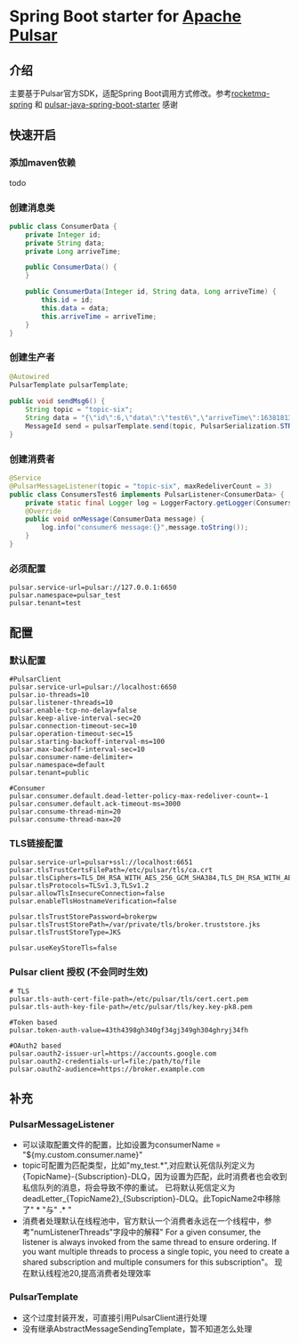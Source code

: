 # Spring Boot starter for [Apache Pulsar](https://pulsar.apache.org/)

## 介绍
主要基于Pulsar官方SDK，适配Spring Boot调用方式修改。参考[rocketmq-spring](https://github.com/apache/rocketmq-spring) 和 [pulsar-java-spring-boot-starter](https://github.com/majusko/pulsar-java-spring-boot-starter) 感谢

## 快速开启
### 添加maven依赖

todo

### 创建消息类
```java
public class ConsumerData {
    private Integer id;
    private String data;
    private Long arriveTime;

    public ConsumerData() {
    }

    public ConsumerData(Integer id, String data, Long arriveTime) {
        this.id = id;
        this.data = data;
        this.arriveTime = arriveTime;
    }
}
```
### 创建生产者
``` java
@Autowired
PulsarTemplate pulsarTemplate;
    
public void sendMsg6() {
    String topic = "topic-six";
    String data = "{\"id\":6,\"data\":\"test6\",\"arriveTime\":1638181398}";
    MessageId send = pulsarTemplate.send(topic, PulsarSerialization.STRING, data);
}
```
### 创建消费者
```java
@Service
@PulsarMessageListener(topic = "topic-six", maxRedeliverCount = 3)
public class ConsumersTest6 implements PulsarListener<ConsumerData> {
    private static final Logger log = LoggerFactory.getLogger(ConsumersTest6.class);
    @Override
    public void onMessage(ConsumerData message) {
        log.info("consumer6 message:{}",message.toString());
    }
}
```
### 必须配置
```properties
pulsar.service-url=pulsar://127.0.0.1:6650
pulsar.namespace=pulsar_test
pulsar.tenant=test
```
## 配置
### 默认配置
```properties
#PulsarClient
pulsar.service-url=pulsar://localhost:6650
pulsar.io-threads=10
pulsar.listener-threads=10
pulsar.enable-tcp-no-delay=false
pulsar.keep-alive-interval-sec=20
pulsar.connection-timeout-sec=10
pulsar.operation-timeout-sec=15
pulsar.starting-backoff-interval-ms=100
pulsar.max-backoff-interval-sec=10
pulsar.consumer-name-delimiter=
pulsar.namespace=default
pulsar.tenant=public

#Consumer
pulsar.consumer.default.dead-letter-policy-max-redeliver-count=-1
pulsar.consumer.default.ack-timeout-ms=3000
pulsar.consume-thread-min=20
pulsar.consume-thread-max=20
```
### TLS链接配置
```properties
pulsar.service-url=pulsar+ssl://localhost:6651
pulsar.tlsTrustCertsFilePath=/etc/pulsar/tls/ca.crt
pulsar.tlsCiphers=TLS_DH_RSA_WITH_AES_256_GCM_SHA384,TLS_DH_RSA_WITH_AES_256_CBC_SHA
pulsar.tlsProtocols=TLSv1.3,TLSv1.2
pulsar.allowTlsInsecureConnection=false
pulsar.enableTlsHostnameVerification=false

pulsar.tlsTrustStorePassword=brokerpw
pulsar.tlsTrustStorePath=/var/private/tls/broker.truststore.jks
pulsar.tlsTrustStoreType=JKS

pulsar.useKeyStoreTls=false
```

### Pulsar client 授权 (不会同时生效)
```properties
# TLS
pulsar.tls-auth-cert-file-path=/etc/pulsar/tls/cert.cert.pem
pulsar.tls-auth-key-file-path=/etc/pulsar/tls/key.key-pk8.pem

#Token based
pulsar.token-auth-value=43th4398gh340gf34gj349gh304ghryj34fh

#OAuth2 based
pulsar.oauth2-issuer-url=https://accounts.google.com
pulsar.oauth2-credentials-url=file:/path/to/file
pulsar.oauth2-audience=https://broker.example.com
```

## 补充
### PulsarMessageListener
- 可以读取配置文件的配置，比如设置为consumerName = "${my.custom.consumer.name}"
- topic可配置为匹配类型，比如"my_test.*",对应默认死信队列定义为{TopicName}-{Subscription}-DLQ，因为设置为匹配，此时消费者也会收到私信队列的消息，将会导致不停的重试。 已将默认死信定义为 deadLetter_{TopicName2}_{Subscription}-DLQ。此TopicName2中移除了" \* "与" .\* "
- 消费者处理默认在线程池中，官方默认一个消费者永远在一个线程中，参考"numListenerThreads"字段中的解释" For a given consumer, the listener is always invoked from the same thread to ensure ordering. If you want multiple threads to process a single topic, you need to create a shared subscription and multiple consumers for this subscription"。 现在默认线程池20,提高消费者处理效率
### PulsarTemplate
- 这个过度封装开发，可直接引用PulsarClient进行处理
- 没有继承AbstractMessageSendingTemplate，暂不知道怎么处理

